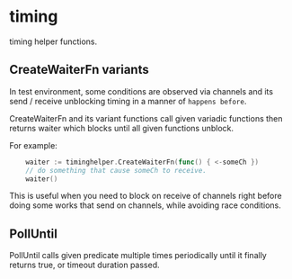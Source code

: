 # timing

timing helper functions.

## CreateWaiterFn variants

In test environment, some conditions are observed via channels and its send / receive unblocking timing in a manner of `happens before`.

CreateWaiterFn and its variant functions call given variadic functions then returns waiter which blocks until all given functions unblock.

For example:

```go
    waiter := timinghelper.CreateWaiterFn(func() { <-someCh })
    // do something that cause someCh to receive.
    waiter()
```

This is useful when you need to block on receive of channels right before doing some works that send on channels, while avoiding race conditions.

## PollUntil

PollUntil calls given predicate multiple times periodically until it finally returns true, or timeout duration passed.
